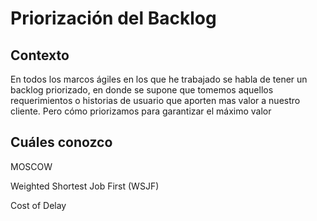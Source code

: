 # Priorización del Backlog

## Contexto

En todos los marcos ágiles en los que he trabajado se habla de tener un backlog priorizado, en donde se supone que tomemos aquellos requerimientos o historias de usuario que aporten mas valor a nuestro cliente. Pero cómo priorizamos para garantizar el máximo valor

## Cuáles conozco

MOSCOW

Weighted Shortest Job First \(WSJF\)

Cost of Delay



